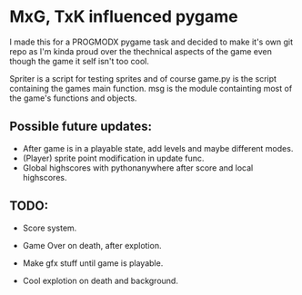 # MxG, TxK influenced pygame

I made this for a PROGMODX pygame task and
decided to make it's own git repo as I'm kinda
proud over the thechnical aspects of the game
even though the game it self isn't too cool.

Spriter is a script for testing sprites and
of course game.py is the script containing the
games main function. msg is the module
containting most of the game's functions and
objects.


## Possible future updates:
- After game is in a playable state, add levels and maybe different modes.
- (Player) sprite point modification in update func.
- Global highscores with pythonanywhere after score and local highscores.

## TODO:
- Score system.
- Game Over on death, after explotion.

- Make gfx stuff until game is playable.
- Cool explotion on death and background.

